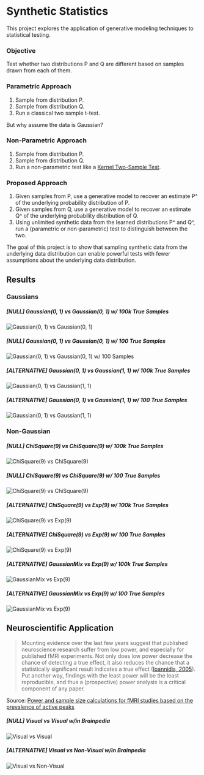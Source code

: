 # Synthetic Statistics
This project explores the application of generative modeling techniques to statistical testing.

### Objective
Test whether two distributions P and Q are different based on samples drawn from each of them.

### Parametric Approach
1) Sample from distribution P.
2) Sample from distribution Q.
3) Run a classical two sample t-test.

But why assume the data is Gaussian?

### Non-Parametric Approach
1) Sample from distribution P.
2) Sample from distribution Q.
3) Run a non-parametric test like a [Kernel Two-Sample Test](http://www.gatsby.ucl.ac.uk/~gretton/mmd/mmd.htm).

### Proposed Approach
1) Given samples from P, use a generative model to recover an estimate P^ of the underlying probability distribution of P.
2) Given samples from Q, use a generative model to recover an estimate Q^ of the underlying probability distribution of Q.
3) Using unlimited synthetic data from the learned distributions P^ and Q^, run a (parametric or non-parametric) test to distinguish between the two.

The goal of this project is to show that sampling synthetic data from the underlying data distribution can enable powerful tests with fewer assumptions about the underlying data distribution.

## Results
### Gaussians
##### [NULL] Gaussian(0, 1) vs Gaussian(0, 1) w/ 100k True Samples
![Gaussian(0, 1) vs Gaussian(0, 1)](examples/sample_size_vs_power/gaussian_0_vs_gaussian_0.png)

##### [NULL] Gaussian(0, 1) vs Gaussian(0, 1) w/ 100 True Samples
![Gaussian(0, 1) vs Gaussian(0, 1) w/ 100 Samples](examples/sample_size_vs_power/100_gaussian_0_vs_gaussian_0.png)

##### [ALTERNATIVE] Gaussian(0, 1) vs Gaussian(1, 1) w/ 100k True Samples
![Gaussian(0, 1) vs Gaussian(1, 1)](examples/sample_size_vs_power/gaussian_0_vs_gaussian_1.png)

##### [ALTERNATIVE] Gaussian(0, 1) vs Gaussian(1, 1) w/ 100 True Samples
![Gaussian(0, 1) vs Gaussian(1, 1)](examples/sample_size_vs_power/100_gaussian_0_vs_gaussian_1.png)

### Non-Gaussian
##### [NULL] ChiSquare(9) vs ChiSquare(9) w/ 100k True Samples
![ChiSquare(9) vs ChiSquare(9)](examples/sample_size_vs_power/chi_9_vs_chi_9.png)

##### [NULL] ChiSquare(9) vs ChiSquare(9) w/ 100 True Samples
![ChiSquare(9) vs ChiSquare(9)](examples/sample_size_vs_power/100_chi_9_vs_chi_9.png)

##### [ALTERNATIVE] ChiSquare(9) vs Exp(9) w/ 100k True Samples
![ChiSquare(9) vs Exp(9)](examples/sample_size_vs_power/chi_9_vs_exp_9.png)

##### [ALTERNATIVE] ChiSquare(9) vs Exp(9) w/ 100 True Samples
![ChiSquare(9) vs Exp(9)](examples/sample_size_vs_power/100_chi_9_vs_exp_9.png)

##### [ALTERNATIVE] GaussianMix vs Exp(9) w/ 100k True Samples
![GaussianMix vs Exp(9)](examples/sample_size_vs_power/gaussian_mix_vs_exp_9.png)

##### [ALTERNATIVE] GaussianMix vs Exp(9) w/ 100 True Samples
![GaussianMix vs Exp(9)](examples/sample_size_vs_power/100_gaussian_mix_vs_exp_9.png)

## Neuroscientific Application
> Mounting evidence over the last few years suggest that published neuroscience research suffer from low power, and especially
> for published fMRI experiments. Not only does low power decrease the chance of detecting a true effect, it also reduces the
> chance that a statistically significant result indicates a true effect ([Ioannidis, 2005](http://journals.plos.org/plosmedicine/article?id=10.1371/journal.pmed.0020124)). Put another way, findings with the
> least power will be the least reproducible, and thus a (prospective) power analysis is a critical component of any paper.
<!--
> In a scientific study, one typically aims for a statistical power of 80%, implying that a true effect in the population is
> detected with a 80% chance. Power computations allow researchers to compute the minimal number of subjects to obtain the
> aimed statistical power. As such, power calculations avoid spending time and money on studies that are futile, and also
> prevent wasting time and money adding extra subjects, when sufficient power was already available. -->

Source: [Power and sample size calculations for fMRI studies based on the prevalence of active peaks](https://www.biorxiv.org/content/biorxiv/early/2016/04/20/049429.full.pdf)

##### [NULL] Visual vs Visual w/in Brainpedia
![Visual vs Visual](examples/sample_size_vs_power/fmri_fdr_visual_vs_visual.png)

##### [ALTERNATIVE] Visual vs Non-Visual w/in Brainpedia
![Visual vs Non-Visual](examples/sample_size_vs_power/fmri_fdr_visual_vs_non_visual.png)
